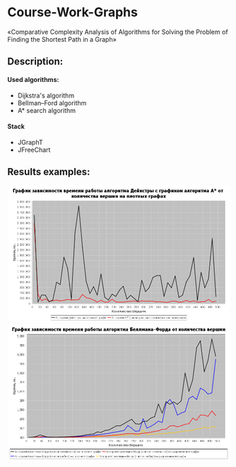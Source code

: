 # Course-Work-Graphs 
«Comparative Complexity Analysis of Algorithms for Solving the Problem of Finding the Shortest Path in a Graph»
## Description:
#### Used algorithms:
* Dijkstra's algorithm
* Bellman–Ford algorithm
* A* search algorithm
#### Stack
* JGraphT
* JFreeChart
## Results examples:
![Graphic](images/DijAStarDense.png)
![Graphic](images/BellmanFord.png)
